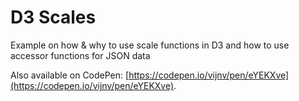 # D3 Scales
Example on how & why to use scale functions in D3 and how to use accessor functions for JSON data

Also available on CodePen: [https://codepen.io/vijnv/pen/eYEKXve](https://codepen.io/vijnv/pen/eYEKXve).


